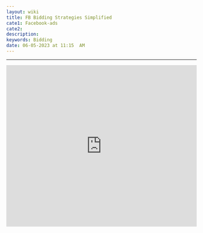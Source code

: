 ```yaml
---
layout: wiki
title: FB Bidding Strategies Simplified
cate1: Facebook-ads
cate2:
description: 
keywords: Bidding
date: 06-05-2023 at 11:15  AM
---
```


-----
<iframe src="https://www.linkedin.com/embed/feed/update/urn:li:share:7059510242908209152" height="428" width="504" frameborder="0" allowfullscreen="" title="Embedded post"></iframe>